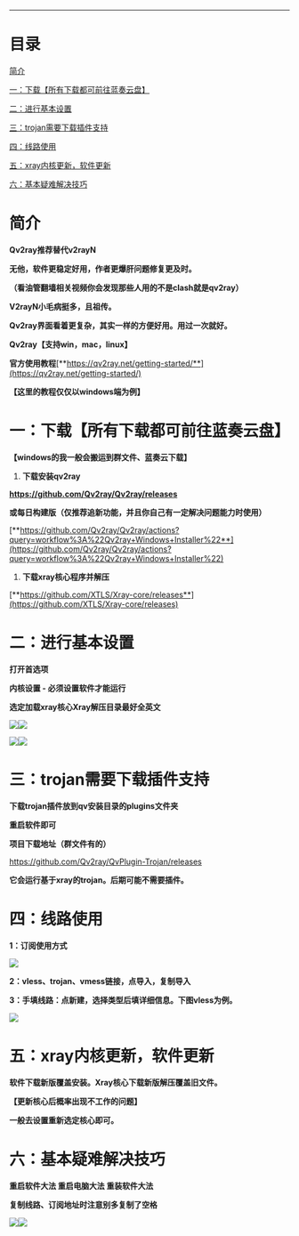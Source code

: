 ****

# 目录

[简介](#简介)

[一：下载【所有下载都可前往蓝奏云盘】](#一：下载[所有下载都可前往蓝奏云盘])

[二：进行基本设置](#二：进行基本设置)

[三：trojan需要下载插件支持](#三：trojan需要下载插件支持)

[四：线路使用](#四：线路使用)

[五：xray内核更新，软件更新](#五：xray内核更新，软件更新)

[六：基本疑难解决技巧](#六：基本疑难解决技巧)



# 简介

**Qv2ray推荐替代v2rayN**

**无他，软件更稳定好用，作者更爆肝问题修复更及时。**

**（看油管翻墙相关视频你会发现那些人用的不是clash就是qv2ray）**

**V2rayN小毛病挺多，且祖传。**

**Qv2ray界面看着更复杂，其实一样的方便好用。用过一次就好。**

**Qv2ray【支持win，mac，linux】**

**官方使用教程**[**https://qv2ray.net/getting-started/**](https://qv2ray.net/getting-started/)

**【这里的教程仅仅以windows端为例】**

# 一：下载【所有下载都可前往蓝奏云盘】

**【windows的我一般会搬运到群文件、蓝奏云下载】**

1.  **下载安装qv2ray**

**https://github.com/Qv2ray/Qv2ray/releases**

**或每日构建版（仅推荐追新功能，并且你自己有一定解决问题能力时使用）**

[**https://github.com/Qv2ray/Qv2ray/actions?query=workflow%3A%22Qv2ray+Windows+Installer%22**](https://github.com/Qv2ray/Qv2ray/actions?query=workflow%3A%22Qv2ray+Windows+Installer%22)

1.  **下载xray核心程序并解压**

[**https://github.com/XTLS/Xray-core/releases**](https://github.com/XTLS/Xray-core/releases)

# 二：进行基本设置

**打开首选项**

**内核设置 - 必须设置软件才能运行**

**选定加载xray核心Xray解压目录最好全英文**

![](https://raw.githubusercontent.com/DLGum/pic-bed/main/pic/a7ec0aee53462c182761f5ecb953f5ad.png)![](https://raw.githubusercontent.com/DLGum/pic-bed/main/pic/7c1d43852c8cee99e4667615bdd52f78.png)

![](https://raw.githubusercontent.com/DLGum/pic-bed/main/pic/e56c452bd8194cc966ff0ab096138638.png)![](https://raw.githubusercontent.com/DLGum/pic-bed/main/pic/8a5dac0695053220afd710516bd9df6d.png)

# 三：trojan需要下载插件支持

**下载trojan插件放到qv安装目录的plugins文件夹**

**重启软件即可**

**项目下载地址（群文件有的）**

<https://github.com/Qv2ray/QvPlugin-Trojan/releases>

**它会运行基于xray的trojan。后期可能不需要插件。**

# 四：线路使用

**1：订阅使用方式**

![](https://raw.githubusercontent.com/DLGum/pic-bed/main/pic/e5cdfacb63de93b350b72a781fdb6c93.png)

**2：vless、trojan、vmess链接，点导入，复制导入**

**3：手填线路：点新建，选择类型后填详细信息。下图vless为例。**

![](https://raw.githubusercontent.com/DLGum/pic-bed/main/pic/28073c66997cb96d782b0aa7169d32ee.png)

# 五：xray内核更新，软件更新

**软件下载新版覆盖安装。Xray核心下载新版解压覆盖旧文件。**

**【更新核心后概率出现不工作的问题】**

**一般去设置重新选定核心即可。**

# 六：基本疑难解决技巧

**重启软件大法 重启电脑大法 重装软件大法**

**复制线路、订阅地址时注意别多复制了空格**

![](https://raw.githubusercontent.com/DLGum/pic-bed/main/pic/e56c452bd8194cc966ff0ab096138638.png)![](https://raw.githubusercontent.com/DLGum/pic-bed/main/pic/8a5dac0695053220afd710516bd9df6d.png)
